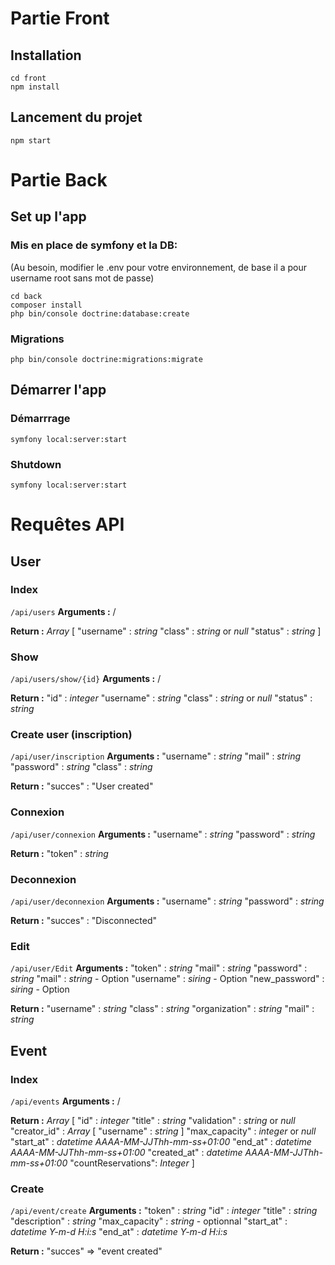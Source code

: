 # Partie Front 

## Installation
```shell
cd front
npm install
```

## Lancement du projet
```shell
npm start
```

#  Partie Back

## Set up l'app
### Mis en place de symfony et la DB:
(Au besoin, modifier le .env pour votre environnement, de base il a pour username root sans mot de passe)
```shell
cd back
composer install
php bin/console doctrine:database:create  
```

### Migrations
```shell
php bin/console doctrine:migrations:migrate
```

## Démarrer l'app
### Démarrrage
```shell
symfony local:server:start
```
### Shutdown
```shell
symfony local:server:start
```

# Requêtes API
## User
### Index
`/api/users`
**Arguments :**
/

**Return :**
*Array* [
    "username" : *string*
    "class" : *string* or *null*
    "status" : *string*
]

### Show
`/api/users/show/{id}`
**Arguments :**
/

**Return :**
"id" : *integer*
"username" : *string*
"class" : *string* or *null*
"status" : *string*

### Create user (inscription)
`/api/user/inscription`
**Arguments :**
"username" : *string*
"mail" : *string*
"password" : *string*
"class" : *string*

**Return :**
"succes" : "User created" 

### Connexion
`/api/user/connexion`
**Arguments :**
"username" : *string*
"password" : *string*

**Return :**
"token" : *string*


### Deconnexion
`/api/user/deconnexion`
**Arguments :**
"username" : *string*
"password" : *string*

**Return :**
"succes" : "Disconnected"

### Edit
`/api/user/Edit`
**Arguments :**
"token" : *string*
"mail" : *string*
"password" : *string*
"mail" : *string* - Option
"username" : *siring* - Option
"new_password" : *siring* - Option

**Return :**
"username" : *string*
"class" : *string*
"organization" : *string*
"mail" : *string*

## Event
### Index
`/api/events`
**Arguments :**
/

**Return :**
*Array* [
    "id" : *integer*
    "title" : *string*
    "validation" : *string* or *null*
    "creator_id" : *Array* [
                            "username" : *string*
                    ]
    "max_capacity" : *integer* or *null*
    "start_at" : *datetime AAAA-MM-JJThh-mm-ss+01:00*
    "end_at" : *datetime AAAA-MM-JJThh-mm-ss+01:00*
    "created_at" : *datetime AAAA-MM-JJThh-mm-ss+01:00*
    "countReservations": *Integer*
]

### Create
`/api/event/create`
**Arguments :**
    "token" : *string*
    "id" : *integer*
    "title" : *string*
    "description" : *string*
    "max_capacity" : *string* - optionnal
    "start_at" : *datetime Y-m-d H:i:s*
    "end_at" : *datetime Y-m-d H:i:s*

**Return :**
    "succes" => "event created"